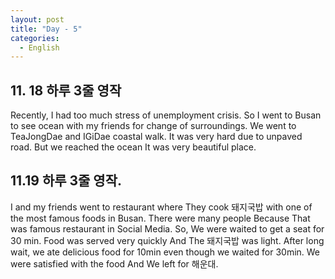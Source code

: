 ```yaml
---
layout: post
title: "Day - 5"
categories:
  - English
---
```


## 11. 18 하루 3줄 영작
Recently, I had too much stress of unemployment crisis. So I went to Busan to see ocean with my friends for change of surroundings.
We went to TeaJongDae and IGiDae coastal walk. It was very hard due to unpaved  road. But we reached the ocean It was very beautiful place.


## 11.19 하루 3줄 영작.
I and my friends went to restaurant where They cook 돼지국밥 with one of the most famous foods in Busan. There were many people Because That was famous restaurant in Social Media. So, We were waited to get a seat for 30 min. Food was served very quickly And The 돼지국밥 was light. After long wait, we ate delicious food for 10min even though we waited for 30min. We were satisfied with the food And We left for 해운대.
